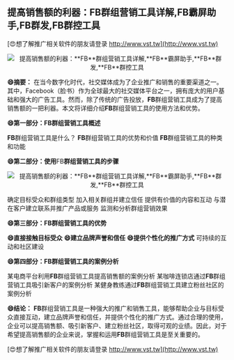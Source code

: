 ## **提高销售额的利器：**FB**群组营销工具详解,**FB**霸屏助手,**FB**群发,**FB**群控工具**

[😍想了解推广相关软件的朋友请登录 http://www.vst.tw](http://www.vst.tw)

 <center><img src="https://vst.tw/MP4/tuiguang/png/5.png" alt="提高销售额的利器：**FB**群组营销工具详解,**FB**霸屏助手,**FB**群发,**FB**群控工具"></center>

**😄摘要：**
在当今数字化时代，社交媒体成为了企业推广和销售的重要渠道之一。其中，Facebook（脸书）作为全球最大的社交媒体平台之一，拥有庞大的用户基础和强大的广告工具。然而，除了传统的广告投放，**FB**群组营销工具成为了提高销售额的一把利器。本文将详细介绍**FB**群组营销工具的使用方法和优势。

**😄第一部分：**FB**群组营销工具概述**

**FB**群组营销工具是什么？
**FB**群组营销工具的优势和价值
**FB**群组营销工具的种类和功能

**😄第二部分：使用**FB**群组营销工具的步骤**

 <center><img src="https://vst.tw/MP4/tuiguang/png/5.png" alt="提高销售额的利器：**FB**群组营销工具详解,**FB**霸屏助手,**FB**群发,**FB**群控工具"></center>

确定目标受众和群组类型
加入相关群组并建立信任
提供有价值的内容和互动
与潜在客户建立联系并推广产品或服务
监测和分析群组营销效果

**😄第三部分：**FB**群组营销工具的优势**

**😄直接接触目标受众**
**😄建立品牌声誉和信任**
**😄提供个性化的推广方式**
可持续的互动和社区建设

**😄第四部分：**FB**群组营销工具的案例分析**

某电商平台利用**FB**群组营销工具提高销售额的案例分析
某咖啡连锁店通过**FB**群组营销工具吸引新客户的案例分析
某健身教练通过**FB**群组营销工具建立粉丝社区的案例分析

**😄结论：**
**FB**群组营销工具是一种强大的推广和销售工具，能够帮助企业与目标受众直接互动，建立品牌声誉和信任，并提供个性化的推广方式。通过合理的使用，企业可以提高销售额、吸引新客户、建立粉丝社区，取得可观的业绩。因此，对于希望提高销售额的企业来说，掌握和运用**FB**群组营销工具是至关重要的。

[😍想了解推广相关软件的朋友请登录 http://www.vst.tw](http://www.vst.tw)



